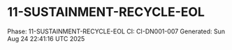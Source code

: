 # 11-SUSTAINMENT-RECYCLE-EOL
Phase: 11-SUSTAINMENT-RECYCLE-EOL
CI: CI-DN001-007
Generated: Sun Aug 24 22:41:16 UTC 2025
